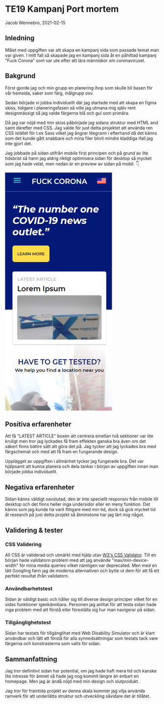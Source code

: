 # TE19 Kampanj Port mortem

Jacob Wennebro, 2021-02-15

## Inledning

Målet med uppgiften var att skapa en kampanj sida som passade temat man var given. I mitt fall så skapade jag en kampanj sida åt en påhittad kampanj "Fuck Corona" som var ute efter att lära människor om coronaviruset.

## Bakgrund

Först gjorde jag och min grupp en planering ihop som skulle bli basen för vår hemsida, saker som färg, målgrupp osv. 

Sedan började vi jobba individuellt där jag startade med att skapa en figma skiss, tidigare i planeringsfasen så ville jag utmana mig själv rent designmässigt så jag valde färgerna blå och gul som primära. 

Då jag var nöjd med min skiss påbörjade jag sidans struktur med HTML and samt därefter med CSS. Jag valde för just detta projektet att använda ren CSS istället för t.ex Sass vilket jag ångrar litegrann i efterhand då det känns som det kunde gått snabbare och mina filer blivit mindre kladdiga ifall jag inte gjort det.

Jag jobbade på sidan utifrån mobile first principen och på grund av lite tidsbrist så hann jag aldrig riktigt optimisera sidan för desktop så mycket som jag hade velat, men nedan är en preview av sidan på mobil. 👇

![Fuck Corona Mobile Preview PNG](/mobile-preview.png)

## Positiva erfarenheter

Att få "LATEST ARTICLE" boxen att centrera emellan två sektioner var lite kruligt men tror jag lyckades få fram effekten ganska bra även om det säkert finns bättre sätt att göra det på. Jag tycker att jag lyckades bra med färgschemat och med att få fram en fungerande design.

Upplägget av uppgiften i allmänhet tycker jag fungerade bra. Det var hjälpsamt att kunna planera och dela tankar i början av uppgiften innan man började jobba individuellt.

## Negativa erfarenheter

Sidan känns väldigt oavslutad, den är inte speciellt responsiv från mobile till desktop och det finns heller inga undersidor eller en meny funktion. Det känns som jag kunde ha varit flitigare med min tid, dock så gick mycket tid åt research på just detta projekt så åtminstone har jag lärt mig något.

## Validering & tester

### CSS Validering
All CSS är validerad och utmärkt med hjälp utav [W3's CSS Validator](https://jigsaw.w3.org/css-validator/). Till en början hade validatorn problem med att jag använde "max/min-device-width" för mina media queries vilket nämligen var deprecated. Men med en lätt Googling fann jag de moderna alternativen och bytte ut dem för att få ett perfekt resultat ifrån validatorn.

### Användbarhetstest
Sidan är väldigt basic och håller sig till diverse design principer vilket för en sidas funktioner igenkännbara. Personen jag anlitat för att testa sidan hade inga problem med att förstå eller föreställa sig hur man navigerar på sidan.

### Tillgänglighetstest
Sidan har testats för tillgänglihet med Web Disability Simulator och är klart användbar och lätt att förstå för alla synnedsättningar som testats tack vare färgerna och konstrasterna som valts för sidan.

## Sammanfattning

Jag tror definitivt sidan har potential, om jag hade haft mera tid och kanske lite intresse för ämnet så hade jag nog kommit längre än enbart en homepage. Men jag är ändå nöjd med min design och slutprodukt.

Jag tror för framtida projekt av denna skala kommer jag vilja använda ramverk för att underlätta struktur och utveckling såvidare det är tillåtet.